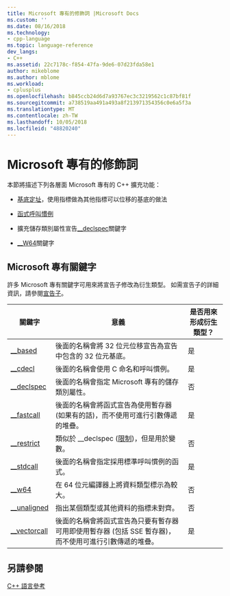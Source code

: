 ```yaml
---
title: Microsoft 專有的修飾詞 |Microsoft Docs
ms.custom: ''
ms.date: 08/16/2018
ms.technology:
- cpp-language
ms.topic: language-reference
dev_langs:
- C++
ms.assetid: 22c7178c-f854-47fa-9de6-07d23fda58e1
author: mikeblome
ms.author: mblome
ms.workload:
- cplusplus
ms.openlocfilehash: b845ccb24d6d7a93767ec3c3219562c1c87bf81f
ms.sourcegitcommit: a738519aa491a493a8f213971354356c0e6a5f3a
ms.translationtype: MT
ms.contentlocale: zh-TW
ms.lasthandoff: 10/05/2018
ms.locfileid: "48820240"
---
```

# <a name="microsoft-specific-modifiers"></a>Microsoft 專有的修飾詞

本節將描述下列各層面 Microsoft 專有的 C++ 擴充功能：

- [基底定址](based-addressing.md)，使用指標做為其他指標可以位移的基底的做法

- [函式呼叫慣例](calling-conventions.md)

- 擴充儲存類別屬性宣告[__declspec](declspec.md)關鍵字

- [__W64](w64.md)關鍵字

## <a name="microsoft-specific-keywords"></a>Microsoft 專有關鍵字

許多 Microsoft 專有關鍵字可用來將宣告子修改為衍生類型。 如需宣告子的詳細資訊，請參閱[宣告子](overview-of-declarators.md)。

|關鍵字|意義|是否用來形成衍生類型？|
|-------------|-------------|---------------------------------|
|[__based](based-grammar.md)|後面的名稱會將 32 位元位移宣告為宣告中包含的 32 位元基底。|是|
|[__cdecl](cdecl.md)|後面的名稱會使用 C 命名和呼叫慣例。|是|
|[__declspec](declspec.md)|後面的名稱會指定 Microsoft 專有的儲存類別屬性。|否|
|[__fastcall](fastcall.md)|後面的名稱會將函式宣告為使用暫存器 (如果有的話)，而不使用可進行引數傳遞的堆疊。|是|
|[__restrict](extension-restrict.md)|類似於 __declspec ([限制](restrict.md))，但是用於變數。|否|
|[__stdcall](stdcall.md)|後面的名稱會指定採用標準呼叫慣例的函式。|是|
|[__w64](w64.md)|在 64 位元編譯器上將資料類型標示為較大。|否|
|[__unaligned](unaligned.md)|指出某個類型或其他資料的指標未對齊。|否|
|[__vectorcall](vectorcall.md)|後面的名稱會將函式宣告為只要有暫存器可用即使用暫存器 (包括 SSE 暫存器)，而不使用可進行引數傳遞的堆疊。|是|

## <a name="see-also"></a>另請參閱

[C++ 語言參考](cpp-language-reference.md)